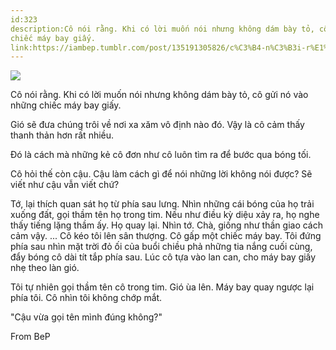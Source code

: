 ```yaml
---
id:323
description:Cô nói rằng. Khi có lời muốn nói nhưng không dám bày tỏ, cô gửi nó vào những
chiếc máy bay giấy.
link:https://iambep.tumblr.com/post/135191305826/c%C3%B4-n%C3%B3i-r%E1%BA%B1ng-khi-c%C3%B3-l%E1%BB%9Di-mu%E1%BB%91n-n%C3%B3i-nh%C6%B0ng-kh%C3%B4ng-d%C3%A1m
---
```


![](https://64.media.tumblr.com/9c333f9983720b2ec20a966a470ab6e3/tumblr_nzcwog5xYr1u3a9rjo1_540.jpg)

Cô nói rằng. Khi có lời muốn nói nhưng không dám bày tỏ, cô gửi nó vào những
chiếc máy bay giấy.

Gió sẽ đưa chúng trôi về nơi xa xăm vô định nào đó. Vậy là cô cảm thấy thanh
thản hơn rất nhiều.

Đó là cách mà những kẻ cô đơn như cô luôn tìm ra để bước qua bóng tối.

Cô hỏi thế còn cậu. Cậu làm cách gì để nói những lời không nói được? Sẽ
viết như cậu vẫn viết chứ?

Tớ, lại thích quan sát họ từ phía sau lưng. Nhìn những cái bóng của họ trải
xuống đất, gọi thầm tên họ trong tim. Nếu như điều kỳ diệu xảy ra, họ nghe
thấy tiếng lặng thầm ấy. Họ quay lại. Nhìn tớ. Chà, giống như thần giao
cách cảm vậy. ... Cô kéo tôi lên sân thượng. Cô gấp một chiếc máy bay. Tôi
đứng phía sau nhìn mặt trời đỏ ối của buổi chiều phả những tia nắng cuối
cùng, đẩy bóng cô dài tít tắp phía sau. Lúc cô tựa vào lan can, cho máy
bay giấy nhẹ theo làn gió.

Tôi tự nhiên gọi thầm tên cô trong tim. Gió ùa lên. Máy bay quay ngược lại
phía tôi. Cô nhìn tôi không chớp mắt.

"Cậu vừa gọi tên mình đúng không?"

From BeP